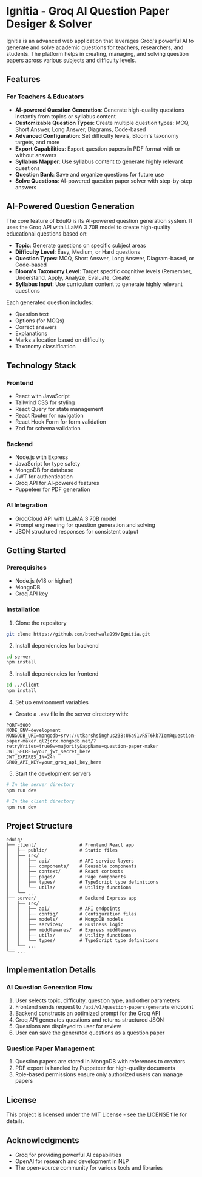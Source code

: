# Ignitia - Groq AI Question Paper Desiger & Solver

Ignitia is an advanced web application that leverages Groq's powerful AI to generate and solve academic questions for teachers, researchers, and students. The platform helps in creating, managing, and solving question papers across various subjects and difficulty levels.

## Features

### For Teachers & Educators
- **AI-powered Question Generation**: Generate high-quality questions instantly from topics or syllabus content
- **Customizable Question Types**: Create multiple question types: MCQ, Short Answer, Long Answer, Diagrams, Code-based
- **Advanced Configuration**: Set difficulty levels, Bloom's taxonomy targets, and more
- **Export Capabilities**: Export question papers in PDF format with or without answers
- **Syllabus Mapper**: Use syllabus content to generate highly relevant questions
- **Question Bank**: Save and organize questions for future use
- **Solve Questions**: AI-powered question paper solver with step-by-step answers

## AI-Powered Question Generation

The core feature of EduIQ is its AI-powered question generation system. It uses the Groq API with LLaMA 3 70B model to create high-quality educational questions based on:

- **Topic**: Generate questions on specific subject areas
- **Difficulty Level**: Easy, Medium, or Hard questions
- **Question Types**: MCQ, Short Answer, Long Answer, Diagram-based, or Code-based
- **Bloom's Taxonomy Level**: Target specific cognitive levels (Remember, Understand, Apply, Analyze, Evaluate, Create)
- **Syllabus Input**: Use curriculum content to generate highly relevant questions

Each generated question includes:
- Question text
- Options (for MCQs)
- Correct answers
- Explanations
- Marks allocation based on difficulty
- Taxonomy classification

## Technology Stack

### Frontend
- React with JavaScript
- Tailwind CSS for styling
- React Query for state management
- React Router for navigation
- React Hook Form for form validation
- Zod for schema validation

### Backend
- Node.js with Express
- JavaScript for type safety
- MongoDB for database
- JWT for authentication
- Groq API for AI-powered features
- Puppeteer for PDF generation

### AI Integration
- GroqCloud API with LLaMA 3 70B model
- Prompt engineering for question generation and solving
- JSON structured responses for consistent output

## Getting Started

### Prerequisites
- Node.js (v18 or higher)
- MongoDB
- Groq API key

### Installation

1. Clone the repository
```bash
git clone https://github.com/btechwala999/Ignitia.git
```

2. Install dependencies for backend
```bash
cd server
npm install
```

3. Install dependencies for frontend
```bash
cd ../client
npm install
```

4. Set up environment variables
- Create a `.env` file in the server directory with:
```
PORT=5000
NODE_ENV=development
MONGODB_URI=mongodb+srv://utkarshsinghus238:U6a91vR5T6kb7Iqm@question-paper-maker.ql2jcrx.mongodb.net/?retryWrites=true&w=majority&appName=question-paper-maker
JWT_SECRET=your_jwt_secret_here
JWT_EXPIRES_IN=24h
GROQ_API_KEY=your_groq_api_key_here
```

5. Start the development servers
```bash
# In the server directory
npm run dev

# In the client directory
npm run dev
```

## Project Structure

```
eduiq/
├── client/                # Frontend React app
│   ├── public/            # Static files
│   ├── src/
│   │   ├── api/           # API service layers
│   │   ├── components/    # Reusable components
│   │   ├── context/       # React contexts
│   │   ├── pages/         # Page components
│   │   ├── types/         # TypeScript type definitions
│   │   └── utils/         # Utility functions
│   └── ...
├── server/                # Backend Express app
│   ├── src/
│   │   ├── api/           # API endpoints
│   │   ├── config/        # Configuration files
│   │   ├── models/        # MongoDB models
│   │   ├── services/      # Business logic
│   │   ├── middlewares/   # Express middlewares
│   │   ├── utils/         # Utility functions
│   │   └── types/         # TypeScript type definitions
│   └── ...
└── ...
```

## Implementation Details

### AI Question Generation Flow
1. User selects topic, difficulty, question type, and other parameters
2. Frontend sends request to `/api/v1/question-papers/generate` endpoint
3. Backend constructs an optimized prompt for the Groq API
4. Groq API generates questions and returns structured JSON
5. Questions are displayed to user for review
6. User can save the generated questions as a question paper

### Question Paper Management
1. Question papers are stored in MongoDB with references to creators
2. PDF export is handled by Puppeteer for high-quality documents
3. Role-based permissions ensure only authorized users can manage papers


## License

This project is licensed under the MIT License - see the LICENSE file for details.

## Acknowledgments

- Groq for providing powerful AI capabilities
- OpenAI for research and development in NLP
- The open-source community for various tools and libraries 
